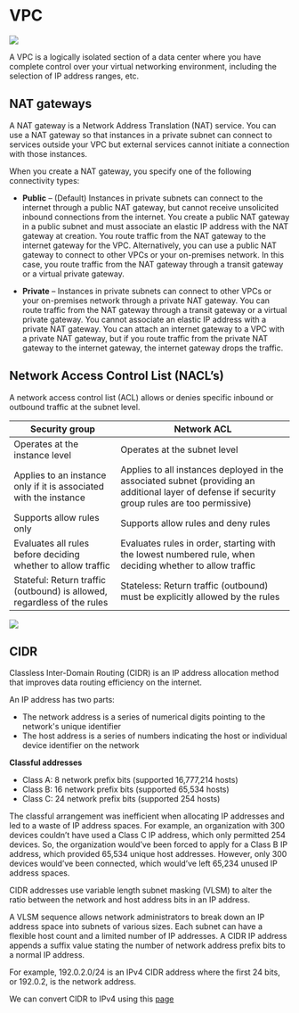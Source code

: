 # VPC

![](https://www.uturndata.com/wp-content/uploads/2021/02/full-vpc-traffic.png)

A VPC is a logically isolated section of a data center where you have complete control over your virtual networking environment, including the selection of IP address ranges, etc.

## NAT gateways

A NAT gateway is a Network Address Translation (NAT) service. You can use a NAT gateway so that instances in a private subnet can connect to services outside your VPC but external services cannot initiate a connection with those instances.

When you create a NAT gateway, you specify one of the following connectivity types:

- **Public** – (Default) Instances in private subnets can connect to the internet through a public NAT gateway, but cannot receive unsolicited inbound connections from the internet. You create a public NAT gateway in a public subnet and must associate an elastic IP address with the NAT gateway at creation. You route traffic from the NAT gateway to the internet gateway for the VPC. Alternatively, you can use a public NAT gateway to connect to other VPCs or your on-premises network. In this case, you route traffic from the NAT gateway through a transit gateway or a virtual private gateway.

- **Private** – Instances in private subnets can connect to other VPCs or your on-premises network through a private NAT gateway. You can route traffic from the NAT gateway through a transit gateway or a virtual private gateway. You cannot associate an elastic IP address with a private NAT gateway. You can attach an internet gateway to a VPC with a private NAT gateway, but if you route traffic from the private NAT gateway to the internet gateway, the internet gateway drops the traffic.

## Network Access Control List (NACL’s)

A network access control list (ACL) allows or denies specific inbound or outbound traffic at the subnet level.

| Security group                                                          | Network ACL                                                                                                                                      |
| ----------------------------------------------------------------------- | ------------------------------------------------------------------------------------------------------------------------------------------------ |
| Operates at the instance level                                          | Operates at the subnet level                                                                                                                     |
| Applies to an instance only if it is associated with the instance       | Applies to all instances deployed in the associated subnet (providing an additional layer of defense if security group rules are too permissive) |
| Supports allow rules only                                               | Supports allow rules and deny rules                                                                                                              |
| Evaluates all rules before deciding whether to allow traffic            | Evaluates rules in order, starting with the lowest numbered rule, when deciding whether to allow traffic                                         |
| Stateful: Return traffic (outbound) is allowed, regardless of the rules | Stateless: Return traffic (outbound) must be explicitly allowed by the rules                                                                     |

![](https://docs.aws.amazon.com/images/vpc/latest/userguide/images/security-diagram_updated.png)

## CIDR

Classless Inter-Domain Routing (CIDR) is an IP address allocation method that improves data routing efficiency on the internet.

An IP address has two parts:

- The network address is a series of numerical digits pointing to the network's unique identifier
- The host address is a series of numbers indicating the host or individual device identifier on the network

**Classful addresses**

- Class A: 8 network prefix bits (supported 16,777,214 hosts)
- Class B: 16 network prefix bits (supported 65,534 hosts)
- Class C: 24 network prefix bits (supported 254 hosts)

The classful arrangement was inefficient when allocating IP addresses and led to a waste of IP address spaces. For example, an organization with 300 devices couldn’t have used a Class C IP address, which only permitted 254 devices. So, the organization would’ve been forced to apply for a Class B IP address, which provided 65,534 unique host addresses. However, only 300 devices would’ve been connected, which would’ve left 65,234 unused IP address spaces.

CIDR addresses use variable length subnet masking (VLSM) to alter the ratio between the network and host address bits in an IP address. 

A VLSM sequence allows network administrators to break down an IP address space into subnets of various sizes. Each subnet can have a flexible host count and a limited number of IP addresses. A CIDR IP address appends a suffix value stating the number of network address prefix bits to a normal IP address.

For example, 192.0.2.0/24 is an IPv4 CIDR address where the first 24 bits, or 192.0.2, is the network address.

We can convert CIDR to IPv4 using this [page](https://www.ipaddressguide.com/cidr) 
